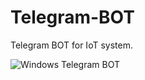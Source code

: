 # Telegram-BOT
Telegram BOT for IoT system.


![Windows Telegram BOT](https://user-images.githubusercontent.com/61146340/149678843-35faabb1-f284-47ae-b09f-67c93d041873.png)
